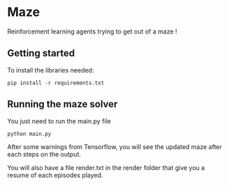 # Maze
Reinforcement learning agents trying to get out of a maze !

## Getting started
To install the libraries needed:
```
pip install -r requirements.txt
```

## Running the maze solver
You just need to run the main.py file
```
python main.py
```
After some warnings from Tensorflow, you will see the updated maze after each steps on the output.

You will also have a file render.txt in the render folder that give you a resume of each episodes played.
